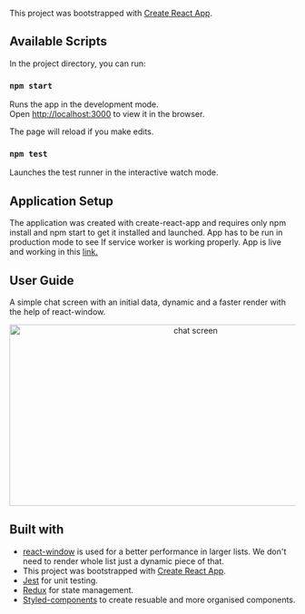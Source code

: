 This project was bootstrapped with [Create React App](https://github.com/facebook/create-react-app).

## Available Scripts

In the project directory, you can run:

### `npm start`

Runs the app in the development mode.<br />
Open [http://localhost:3000](http://localhost:3000) to view it in the browser.

The page will reload if you make edits.<br />

### `npm test`

Launches the test runner in the interactive watch mode.<br />


## Application Setup

The application was created with create-react-app and requires only npm install and npm start to get it installed and launched. App has to be run in production mode to see If service worker is working properly. App is live and working in this [link.](https://ozkanabdullahoglu.github.io/chat-test-app/)

## User Guide

A simple chat screen with an initial data, dynamic and a faster render with the help of react-window.
<p align="center">
<img src="./public/demo.gif" alt="chat screen" width="640px" height=320px>
</p>

## Built with

* [react-window](https://github.com/bvaughn/react-window/) is used for a better performance in larger lists. We don't need to render whole list just a dynamic piece of that.
* This project was bootstrapped with [Create React App](https://github.com/facebook/create-react-app).
* [Jest](https://jestjs.io/en/) for unit testing.
* [Redux](https://redux.js.org/) for state management.
* [Styled-components](https://styled-components.com/) to create resuable and more organised components.

